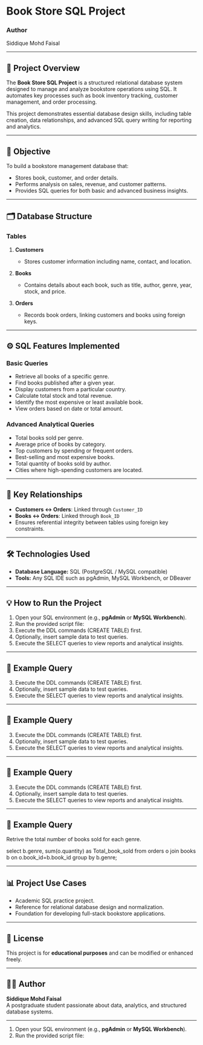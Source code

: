 # Book Store SQL Project

### Author
Siddique Mohd Faisal

---

## 📖 Project Overview
The **Book Store SQL Project** is a structured relational database system designed to manage and analyze bookstore operations using SQL. It automates key processes such as book inventory tracking, customer management, and order processing.

This project demonstrates essential database design skills, including table creation, data relationships, and advanced SQL query writing for reporting and analytics.

---

## 🎯 Objective
To build a bookstore management database that:
- Stores book, customer, and order details.
- Performs analysis on sales, revenue, and customer patterns.
- Provides SQL queries for both basic and advanced business insights.

---

## 🗂️ Database Structure

### Tables
1. **Customers**
   - Stores customer information including name, contact, and location.

2. **Books**
   - Contains details about each book, such as title, author, genre, year, stock, and price.

3. **Orders**
   - Records book orders, linking customers and books using foreign keys.

---

## ⚙️ SQL Features Implemented

### Basic Queries
- Retrieve all books of a specific genre.
- Find books published after a given year.
- Display customers from a particular country.
- Calculate total stock and total revenue.
- Identify the most expensive or least available book.
- View orders based on date or total amount.

### Advanced Analytical Queries
- Total books sold per genre.
- Average price of books by category.
- Top customers by spending or frequent orders.
- Best-selling and most expensive books.
- Total quantity of books sold by author.
- Cities where high-spending customers are located.

---

## 🧩 Key Relationships
- **Customers ↔ Orders**: Linked through `Customer_ID`
- **Books ↔ Orders**: Linked through `Book_ID`
- Ensures referential integrity between tables using foreign key constraints.

---

## 🛠️ Technologies Used
- **Database Language:** SQL (PostgreSQL / MySQL compatible)
- **Tools:** Any SQL IDE such as pgAdmin, MySQL Workbench, or DBeaver

---

## 💡 How to Run the Project
1. Open your SQL environment (e.g., **pgAdmin** or **MySQL Workbench**).
2. Run the provided script file:
3. Execute the DDL commands (CREATE TABLE) first.
4. Optionally, insert sample data to test queries.
5. Execute the SELECT queries to view reports and analytical insights.

---

## 🧮 Example Query

3. Execute the DDL commands (CREATE TABLE) first.
4. Optionally, insert sample data to test queries.
5. Execute the SELECT queries to view reports and analytical insights.

---

## 🧮 Example Query

3. Execute the DDL commands (CREATE TABLE) first.
4. Optionally, insert sample data to test queries.
5. Execute the SELECT queries to view reports and analytical insights.

---

## 🧮 Example Query


3. Execute the DDL commands (CREATE TABLE) first.
4. Optionally, insert sample data to test queries.
5. Execute the SELECT queries to view reports and analytical insights.

---
## 🧮 Example Query

Retrive the total number of books sold for each genre.

select b.genre, sum(o.quantity) as Total_book_sold
from orders o
join books b on o.book_id=b.book_id
group by b.genre;

---

## 📊 Project Use Cases
- Academic SQL practice project.
- Reference for relational database design and normalization.
- Foundation for developing full-stack bookstore applications.

---

## 📜 License
This project is for **educational purposes** and can be modified or enhanced freely.

---

## 👨‍💻 Author
**Siddique Mohd Faisal**  
A postgraduate student passionate about data, analytics, and structured database systems.

---






1. Open your SQL environment (e.g., **pgAdmin** or **MySQL Workbench**).
2. Run the provided script file:  

